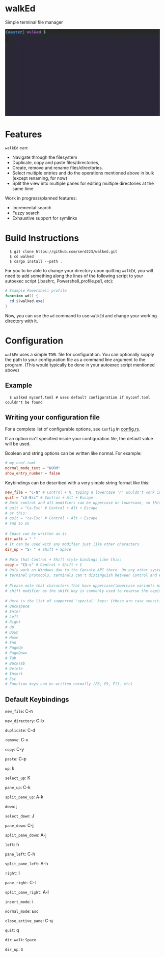 # walkEd
Simple terminal file manager

![walked_demonstration.gif](github/walked_demonstration.gif)

# Features
`walkEd` can:
 - Navigate through the filesystem
 - Duplicate, copy and paste files/directories,
 - Create, remove and rename files/directories.
 - Select multiple entries and do the operations mentioned above in bulk (except renaming, for now)
 - Split the view into multiple panes for editing multiple directories at the same time

Work in progress/planned features:
 - Incremental search
 - Fuzzy search
 - Exhaustive support for symlinks

# Build Instructions
```console
  $ git clone https://github.com/serd223/walked.git
  $ cd walked
  $ cargo install --path .
```

For you to be able to change your directory upon quitting `walkEd`, you will need to add something along the lines of the following script to your autoexec script (.bashrc, Powershell_profile.ps1, etc):
```powershell
# Example Powershell profile
function wd() {
  cd $(walked.exe)
}
```

Now, you can use the `wd` command to use `walkEd` and change your working directory with it.


# Configuration
`walkEd` uses a simple `TOML` file for configuration. You can optionally supply the path to your configuration file as a command line argument to the program. (This would typically be done in your autoexec script mentioned above)
## Example
```console
  $ walked myconf.toml # uses default configuration if myconf.toml couldn't be found
```
## Writing your configuration file
For a complete list of configurable options, see `Config` in [config.rs](https://github.com/serd223/walked/blob/master/src/config.rs).

If an option isn't specified inside your configuration file, the default value will be used.

Boolean and string options can be written like normal. For example:
```toml
# my_conf.toml
normal_mode_text = "NORM"
show_entry_number = false
```
Keybindings can be described with a very simple string format like this:
```toml
new_file = "C-N" # Control + N, typing a lowercase 'n' wouldn't work in this case
quit = "cA-Esc" # Control + Alt + Escape
# Both control and alt modifiers can be uppercase or lowercase, so this would be valid too:
# quit = "Ca-Esc" # Control + Alt + Escape
# or this:
# quit = "ca-Esc" # Control + Alt + Escape
# and so on

# Space can be written as-is
dir_walk = " "
# It can be used with any modifier just like other characters
dir_up = "S- " # Shift + Space

# Note that Control + Shift style bindings like this:
copy = "CS-c" # Control + Shift + C
# Only work on Windows due to the Console API there. On any other systems using standard
# terminal protocols, terminals can't distinguish between Control and Control + Shift modifiers.

# Please note that characters that have uppercase/lowercase variants may not work properly with the
# shift modifier as the shift key is commonly used to reverse the capitalization of the typed letter

# Here is the list of supported 'special' keys: (these are case sensitive, so you can't write "up" in your config)
# Backspace
# Enter
# Left
# Right
# Up
# Down
# Home
# End
# PageUp
# PageDown
# Tab
# BackTab
# Delete
# Insert
# Esc
# Function keys can be written normally (F6, F9, F11, etc)

```

## Default Keybindings
`new_file`: C-n

`new_directory`: C-b

`duplicate`: C-d

`remove`: C-x

`copy`: C-y

`paste`: C-p

`up`: k

`select_up`: K

`pane_up`: C-k

`split_pane_up`: A-k

`down`: j

`select_down`: J

`pane_down`: C-j

`split_pane_down`: A-j

`left`: h

`pane_left`: C-h

`split_pane_left`: A-h

`right`: l

`pane_right`: C-l

`split_pane_right`: A-l

`insert_mode`: i

`normal_mode`: `Esc`

`close_active_pane`: C-q

`quit`: q

`dir_walk`: `Space`

`dir_up`: x
